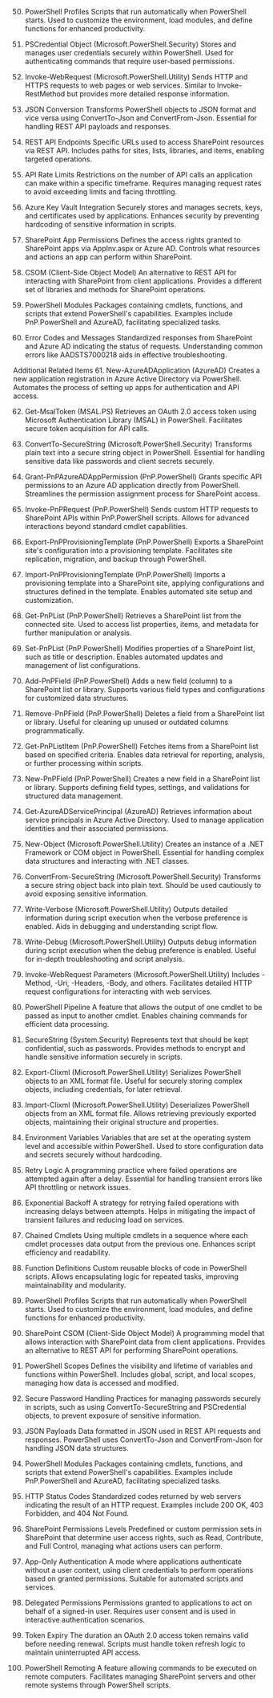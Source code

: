 

50. PowerShell Profiles
Scripts that run automatically when PowerShell starts. Used to customize the environment, load modules, and define functions for enhanced productivity.

51. PSCredential Object (Microsoft.PowerShell.Security)
Stores and manages user credentials securely within PowerShell. Used for authenticating commands that require user-based permissions.

52. Invoke-WebRequest (Microsoft.PowerShell.Utility)
Sends HTTP and HTTPS requests to web pages or web services. Similar to Invoke-RestMethod but provides more detailed response information.

53. JSON Conversion
Transforms PowerShell objects to JSON format and vice versa using ConvertTo-Json and ConvertFrom-Json. Essential for handling REST API payloads and responses.

54. REST API Endpoints
Specific URLs used to access SharePoint resources via REST API. Includes paths for sites, lists, libraries, and items, enabling targeted operations.

55. API Rate Limits
Restrictions on the number of API calls an application can make within a specific timeframe. Requires managing request rates to avoid exceeding limits and facing throttling.

56. Azure Key Vault Integration
Securely stores and manages secrets, keys, and certificates used by applications. Enhances security by preventing hardcoding of sensitive information in scripts.

57. SharePoint App Permissions
Defines the access rights granted to SharePoint apps via AppInv.aspx or Azure AD. Controls what resources and actions an app can perform within SharePoint.

58. CSOM (Client-Side Object Model)
An alternative to REST API for interacting with SharePoint from client applications. Provides a different set of libraries and methods for SharePoint operations.

59. PowerShell Modules
Packages containing cmdlets, functions, and scripts that extend PowerShell's capabilities. Examples include PnP.PowerShell and AzureAD, facilitating specialized tasks.

60. Error Codes and Messages
Standardized responses from SharePoint and Azure AD indicating the status of requests. Understanding common errors like AADSTS7000218 aids in effective troubleshooting.

Additional Related Items
61. New-AzureADApplication (AzureAD)
Creates a new application registration in Azure Active Directory via PowerShell. Automates the process of setting up apps for authentication and API access.

62. Get-MsalToken (MSAL.PS)
Retrieves an OAuth 2.0 access token using Microsoft Authentication Library (MSAL) in PowerShell. Facilitates secure token acquisition for API calls.

63. ConvertTo-SecureString (Microsoft.PowerShell.Security)
Transforms plain text into a secure string object in PowerShell. Essential for handling sensitive data like passwords and client secrets securely.

64. Grant-PnPAzureADAppPermission (PnP.PowerShell)
Grants specific API permissions to an Azure AD application directly from PowerShell. Streamlines the permission assignment process for SharePoint access.

65. Invoke-PnPRequest (PnP.PowerShell)
Sends custom HTTP requests to SharePoint APIs within PnP.PowerShell scripts. Allows for advanced interactions beyond standard cmdlet capabilities.

66. Export-PnPProvisioningTemplate (PnP.PowerShell)
Exports a SharePoint site's configuration into a provisioning template. Facilitates site replication, migration, and backup through PowerShell.

67. Import-PnPProvisioningTemplate (PnP.PowerShell)
Imports a provisioning template into a SharePoint site, applying configurations and structures defined in the template. Enables automated site setup and customization.

68. Get-PnPList (PnP.PowerShell)
Retrieves a SharePoint list from the connected site. Used to access list properties, items, and metadata for further manipulation or analysis.

69. Set-PnPList (PnP.PowerShell)
Modifies properties of a SharePoint list, such as title or description. Enables automated updates and management of list configurations.

70. Add-PnPField (PnP.PowerShell)
Adds a new field (column) to a SharePoint list or library. Supports various field types and configurations for customized data structures.

71. Remove-PnPField (PnP.PowerShell)
Deletes a field from a SharePoint list or library. Useful for cleaning up unused or outdated columns programmatically.

72. Get-PnPListItem (PnP.PowerShell)
Fetches items from a SharePoint list based on specified criteria. Enables data retrieval for reporting, analysis, or further processing within scripts.

73. New-PnPField (PnP.PowerShell)
Creates a new field in a SharePoint list or library. Supports defining field types, settings, and validations for structured data management.

74. Get-AzureADServicePrincipal (AzureAD)
Retrieves information about service principals in Azure Active Directory. Used to manage application identities and their associated permissions.

75. New-Object (Microsoft.PowerShell.Utility)
Creates an instance of a .NET Framework or COM object in PowerShell. Essential for handling complex data structures and interacting with .NET classes.

76. ConvertFrom-SecureString (Microsoft.PowerShell.Security)
Transforms a secure string object back into plain text. Should be used cautiously to avoid exposing sensitive information.

77. Write-Verbose (Microsoft.PowerShell.Utility)
Outputs detailed information during script execution when the verbose preference is enabled. Aids in debugging and understanding script flow.

78. Write-Debug (Microsoft.PowerShell.Utility)
Outputs debug information during script execution when the debug preference is enabled. Useful for in-depth troubleshooting and script analysis.

79. Invoke-WebRequest Parameters (Microsoft.PowerShell.Utility)
Includes -Method, -Uri, -Headers, -Body, and others. Facilitates detailed HTTP request configurations for interacting with web services.

80. PowerShell Pipeline
A feature that allows the output of one cmdlet to be passed as input to another cmdlet. Enables chaining commands for efficient data processing.

81. SecureString (System.Security)
Represents text that should be kept confidential, such as passwords. Provides methods to encrypt and handle sensitive information securely in scripts.

82. Export-Clixml (Microsoft.PowerShell.Utility)
Serializes PowerShell objects to an XML format file. Useful for securely storing complex objects, including credentials, for later retrieval.

83. Import-Clixml (Microsoft.PowerShell.Utility)
Deserializes PowerShell objects from an XML format file. Allows retrieving previously exported objects, maintaining their original structure and properties.

84. Environment Variables
Variables that are set at the operating system level and accessible within PowerShell. Used to store configuration data and secrets securely without hardcoding.

85. Retry Logic
A programming practice where failed operations are attempted again after a delay. Essential for handling transient errors like API throttling or network issues.

86. Exponential Backoff
A strategy for retrying failed operations with increasing delays between attempts. Helps in mitigating the impact of transient failures and reducing load on services.

87. Chained Cmdlets
Using multiple cmdlets in a sequence where each cmdlet processes data output from the previous one. Enhances script efficiency and readability.

88. Function Definitions
Custom reusable blocks of code in PowerShell scripts. Allows encapsulating logic for repeated tasks, improving maintainability and modularity.

89. PowerShell Profiles
Scripts that run automatically when PowerShell starts. Used to customize the environment, load modules, and define functions for enhanced productivity.

90. SharePoint CSOM (Client-Side Object Model)
A programming model that allows interaction with SharePoint data from client applications. Provides an alternative to REST API for performing SharePoint operations.

91. PowerShell Scopes
Defines the visibility and lifetime of variables and functions within PowerShell. Includes global, script, and local scopes, managing how data is accessed and modified.

92. Secure Password Handling
Practices for managing passwords securely in scripts, such as using ConvertTo-SecureString and PSCredential objects, to prevent exposure of sensitive information.

93. JSON Payloads
Data formatted in JSON used in REST API requests and responses. PowerShell uses ConvertTo-Json and ConvertFrom-Json for handling JSON data structures.

94. PowerShell Modules
Packages containing cmdlets, functions, and scripts that extend PowerShell's capabilities. Examples include PnP.PowerShell and AzureAD, facilitating specialized tasks.

95. HTTP Status Codes
Standardized codes returned by web servers indicating the result of an HTTP request. Examples include 200 OK, 403 Forbidden, and 404 Not Found.

96. SharePoint Permissions Levels
Predefined or custom permission sets in SharePoint that determine user access rights, such as Read, Contribute, and Full Control, managing what actions users can perform.

97. App-Only Authentication
A mode where applications authenticate without a user context, using client credentials to perform operations based on granted permissions. Suitable for automated scripts and services.

98. Delegated Permissions
Permissions granted to applications to act on behalf of a signed-in user. Requires user consent and is used in interactive authentication scenarios.

99. Token Expiry
The duration an OAuth 2.0 access token remains valid before needing renewal. Scripts must handle token refresh logic to maintain uninterrupted API access.

100. PowerShell Remoting
A feature allowing commands to be executed on remote computers. Facilitates managing SharePoint servers and other remote systems through PowerShell scripts.